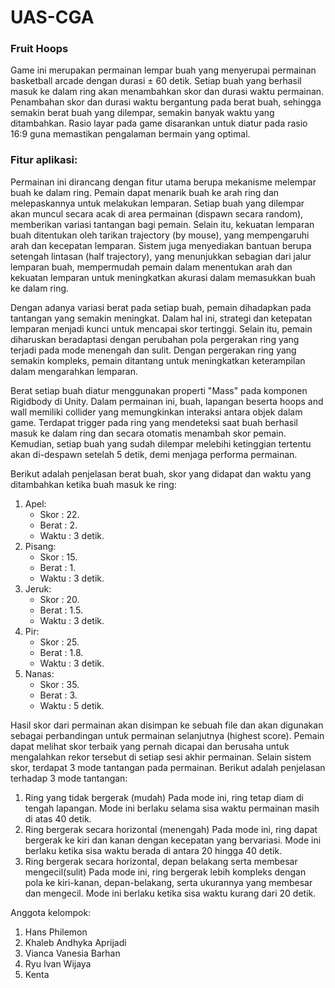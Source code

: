 # UAS-CGA
### Fruit Hoops
Game ini merupakan permainan lempar buah yang menyerupai permainan basketball arcade dengan durasi ± 60 detik. Setiap buah yang berhasil masuk ke dalam ring akan menambahkan skor dan durasi waktu permainan. Penambahan skor dan durasi waktu bergantung pada berat buah, sehingga semakin berat buah yang dilempar, semakin banyak waktu yang ditambahkan. Rasio layar pada game disarankan untuk diatur pada rasio 16:9 guna memastikan pengalaman bermain yang optimal. 

### Fitur aplikasi:
Permainan ini dirancang dengan fitur utama berupa mekanisme melempar buah ke dalam ring. Pemain dapat menarik buah ke arah ring dan melepaskannya untuk melakukan lemparan.	 Setiap buah yang dilempar akan muncul secara acak di area permainan (dispawn secara random), memberikan variasi tantangan bagi pemain. Selain itu, kekuatan lemparan buah ditentukan oleh tarikan trajectory (by mouse), yang mempengaruhi arah dan kecepatan lemparan. Sistem juga menyediakan bantuan berupa setengah lintasan (half trajectory), yang menunjukkan sebagian dari jalur lemparan buah, mempermudah pemain dalam menentukan arah dan kekuatan lemparan untuk meningkatkan akurasi dalam memasukkan buah ke dalam ring.

Dengan adanya variasi berat pada setiap buah, pemain dihadapkan pada tantangan yang semakin meningkat. Dalam hal ini, strategi dan ketepatan lemparan menjadi kunci untuk mencapai skor tertinggi. Selain itu, pemain diharuskan beradaptasi dengan perubahan pola pergerakan ring yang terjadi pada mode menengah dan sulit. Dengan pergerakan ring yang semakin kompleks, pemain ditantang untuk meningkatkan keterampilan dalam mengarahkan lemparan.

Berat setiap buah diatur menggunakan properti "Mass" pada komponen Rigidbody di Unity. Dalam permainan ini, buah, lapangan beserta hoops and wall memiliki collider yang memungkinkan interaksi antara objek dalam game. Terdapat trigger pada ring yang mendeteksi saat buah berhasil masuk ke dalam ring dan secara otomatis menambah skor pemain. Kemudian, setiap buah yang sudah dilempar melebihi ketinggian tertentu akan di-despawn setelah 5 detik, demi menjaga performa permainan.

Berikut adalah penjelasan berat buah, skor yang didapat dan waktu yang ditambahkan ketika buah masuk ke ring:
1.	Apel:
    -	Skor	: 22.
    -	Berat : 2.
    -	Waktu	: 3 detik.
2.	Pisang:
    - Skor	: 15.
    - Berat	: 1.
    - Waktu	: 3 detik.
3.	Jeruk:
    - Skor	: 20.
    - Berat : 1.5.
    - Waktu	: 3 detik.
4.	Pir:
    - Skor	: 25.
    - Berat	: 1.8.
    - Waktu	: 3 detik.
5.	Nanas:
    - Skor	: 35.
    - Berat : 3.
    - Waktu	: 5 detik.
      
Hasil skor dari permainan akan disimpan ke sebuah file dan akan digunakan sebagai perbandingan untuk permainan selanjutnya (highest score). Pemain dapat melihat skor terbaik yang pernah dicapai dan berusaha untuk mengalahkan rekor tersebut di setiap sesi akhir permainan. Selain sistem skor, terdapat 3 mode tantangan pada permainan. Berikut adalah penjelasan terhadap 3 mode tantangan:
1.	Ring yang tidak bergerak (mudah)
Pada mode ini, ring tetap diam di tengah lapangan. Mode ini berlaku selama sisa waktu permainan masih di atas 40 detik.
2.	Ring bergerak secara horizontal (menengah)
Pada mode ini, ring dapat bergerak ke kiri dan kanan dengan kecepatan yang bervariasi. Mode ini berlaku ketika sisa waktu berada di antara 20 hingga 40 detik.
3.	Ring bergerak secara horizontal, depan belakang serta membesar mengecil(sulit)
Pada mode ini, ring bergerak lebih kompleks dengan pola ke kiri-kanan, depan-belakang, serta ukurannya yang membesar dan mengecil. Mode ini berlaku ketika sisa waktu kurang dari 20 detik.


Anggota kelompok:
1. Hans Philemon
2. Khaleb Andhyka Aprijadi
3. Vianca Vanesia Barhan
4. Ryu Ivan Wijaya
5. Kenta
